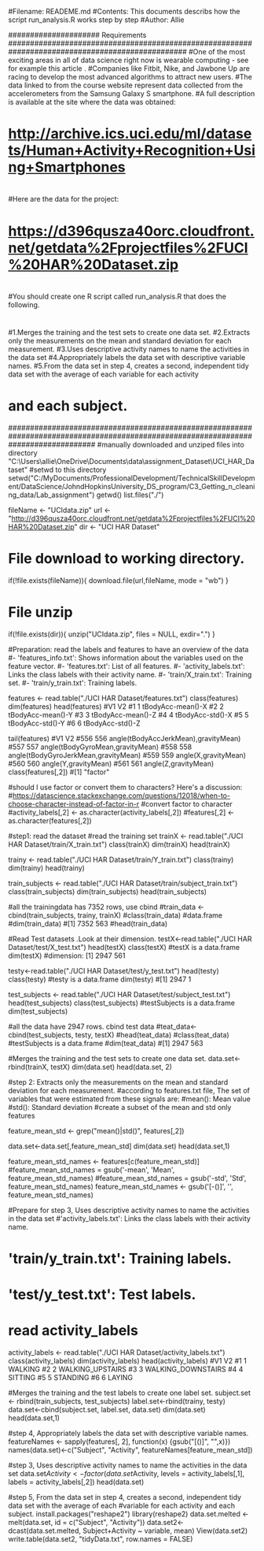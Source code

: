#Filename: READEME.md
#Contents: This documents describs how the script run_analysis.R works step by step
#Author: Allie

##################### Requirements #################################################################################################
#One of the most exciting areas in all of data science right now is wearable computing - see for example this article . 
#Companies like Fitbit, Nike, and Jawbone Up are racing to develop the most advanced algorithms to attract new users. 
#The data linked to from the course website represent data collected from the accelerometers from the Samsung Galaxy S smartphone. 
#A full description is available at the site where the data was obtained:
#  http://archive.ics.uci.edu/ml/datasets/Human+Activity+Recognition+Using+Smartphones
#
#Here are the data for the project:
#  
#  https://d396qusza40orc.cloudfront.net/getdata%2Fprojectfiles%2FUCI%20HAR%20Dataset.zip
#
#You should create one R script called run_analysis.R that does the following.
#
#1.Merges the training and the test sets to create one data set.
#2.Extracts only the measurements on the mean and standard deviation for each measurement.
#3.Uses descriptive activity names to name the activities in the data set
#4.Appropriately labels the data set with descriptive variable names.
#5.From the data set in step 4, creates a second, independent tidy data set with the average of each variable for each activity 
#  and each subject.
####################################################################################################################################
#manually downloaded and unziped files into directory "C:\Users\allie\OneDrive\Documents\data\assignment_Dataset\UCI_HAR_Dataset"
#setwd to this directory
setwd("C:/MyDocuments/ProfessionalDevelopment/TechnicalSkillDevelopment/DataScience/JohndHopkinsUniversity_DS_program/C3_Getting_n_cleaning_data/Lab_assignment")
getwd()
list.files("./")

fileName <- "UCIdata.zip"
url <- "http://d396qusza40orc.cloudfront.net/getdata%2Fprojectfiles%2FUCI%20HAR%20Dataset.zip"
dir <- "UCI HAR Dataset"

# File download to working directory.
if(!file.exists(fileName)){
  download.file(url,fileName, mode = "wb") 
}

# File unzip 
if(!file.exists(dir)){
  unzip("UCIdata.zip", files = NULL, exdir=".")
}



#Preparation: read the labels and features to have an overview of the data
#- 'features_info.txt': Shows information about the variables used on the feature vector.
#- 'features.txt': List of all features.
#- 'activity_labels.txt': Links the class labels with their activity name.
#- 'train/X_train.txt': Training set.
#- 'train/y_train.txt': Training labels.

features <- read.table("./UCI HAR Dataset/features.txt")
class(features)
dim(features)
head(features)
#V1                V2
#1  1 tBodyAcc-mean()-X
#2  2 tBodyAcc-mean()-Y
#3  3 tBodyAcc-mean()-Z
#4  4  tBodyAcc-std()-X
#5  5  tBodyAcc-std()-Y
#6  6  tBodyAcc-std()-Z

tail(features)
#V1                                   V2
#556 556 angle(tBodyAccJerkMean),gravityMean)
#557 557     angle(tBodyGyroMean,gravityMean)
#558 558 angle(tBodyGyroJerkMean,gravityMean)
#559 559                 angle(X,gravityMean)
#560 560                 angle(Y,gravityMean)
#561 561                 angle(Z,gravityMean)
class(features[,2])
#[1] "factor"

#should I use factor or convert them to characters? Here's a discussion: 
#https://datascience.stackexchange.com/questions/12018/when-to-choose-character-instead-of-factor-in-r
#convert factor to character
#activity_labels[,2] <- as.character(activity_labels[,2])
#features[,2] <- as.character(features[,2])

#step1: read the dataset
#read the training set
trainX <- read.table("./UCI HAR Dataset/train/X_train.txt")
class(trainX)
dim(trainX)
head(trainX)

trainy <- read.table("./UCI HAR Dataset/train/Y_train.txt")
class(trainy)
dim(trainy)
head(trainy)

train_subjects <- read.table("./UCI HAR Dataset/train/subject_train.txt")
class(train_subjects)
dim(train_subjects)
head(train_subjects)

#all the trainingdata has 7352 rows, use cbind
#train_data <- cbind(train_subjects, trainy, trainX)
#class(train_data) #data.frame
#dim(train_data)
#[1] 7352  563
#head(train_data)

#Read Test datasets .Look at their dimension. 
testX<-read.table("./UCI HAR Dataset/test/X_test.txt")
head(testX)
class(testX)  #testX is a data.frame
dim(testX)
#dimension: [1] 2947  561

testy<-read.table("./UCI HAR Dataset/test/y_test.txt")
head(testy)
class(testy)  #testy is a data.frame
dim(testy)  #[1] 2947    1

test_subjects <- read.table("./UCI HAR Dataset/test/subject_test.txt")
head(test_subjects)
class(test_subjects)  #testSubjects is a data.frame
dim(test_subjects)

#all the data have 2947 rows. cbind test data
#teat_data<-cbind(test_subjects, testy, testX)
#head(teat_data)
#class(teat_data)  #testSubjects is a data.frame
#dim(teat_data)
#[1] 2947  563

#Merges the training and the test sets to create one data set.
data.set<-rbind(trainX, testX)
dim(data.set)
head(data.set, 2)

#step 2: Extracts only the measurements on the mean and standard deviation for each measurement.
#according to features.txt file, The set of variables that were estimated from these signals are: 
#mean(): Mean value
#std(): Standard deviation
#create a subset of the mean and std only features

feature_mean_std <- grep("mean()|std()", features[,2])

data.set<-data.set[,feature_mean_std]
dim(data.set)
head(data.set,1)

feature_mean_std_names <- features[c(feature_mean_std)]
#feature_mean_std_names = gsub('-mean', 'Mean', feature_mean_std_names)
#feature_mean_std_names = gsub('-std', 'Std', feature_mean_std_names)
feature_mean_std_names <- gsub('[-()]', '', feature_mean_std_names)

#Prepare for step 3, Uses descriptive activity names to name the activities in the data set
#'activity_labels.txt': Links the class labels with their activity name.
# 'train/y_train.txt': Training labels.
# 'test/y_test.txt': Test labels.
# read activity_labels
activity_labels <- read.table("./UCI HAR Dataset/activity_labels.txt")
class(activity_labels)
dim(activity_labels)
head(activity_labels)
#V1                 V2
#1  1            WALKING
#2  2   WALKING_UPSTAIRS
#3  3 WALKING_DOWNSTAIRS
#4  4            SITTING
#5  5           STANDING
#6  6             LAYING

#Merges the training and the test labels to create one label set.
subject.set <- rbind(train_subjects, test_subjects)
label.set<-rbind(trainy, testy)
data.set<-cbind(subject.set, label.set, data.set)
dim(data.set)
head(data.set,1)


#step 4, Appropriately labels the data set with descriptive variable names.
featureNames <- sapply(features[, 2], function(x) {gsub("[()]", "",x)})
names(data.set)<-c("Subject", "Activity", featureNames[feature_mean_std])

#step 3, Uses descriptive activity names to name the activities in the data set
data.set$Activity <- factor(data.set$Activity, levels = activity_labels[,1], labels = activity_labels[,2])
head(data.set)

#step 5, From the data set in step 4, creates a second, independent tidy data set with the average of each 
#variable for each activity and each subject.
install.packages("reshape2")
library(reshape2)
data.set.melted <- melt(data.set, id = c("Subject", "Activity"))
data.set2<- dcast(data.set.melted, Subject+Activity ~ variable, mean)
View(data.set2)
write.table(data.set2, "tidyData.txt", row.names = FALSE)
